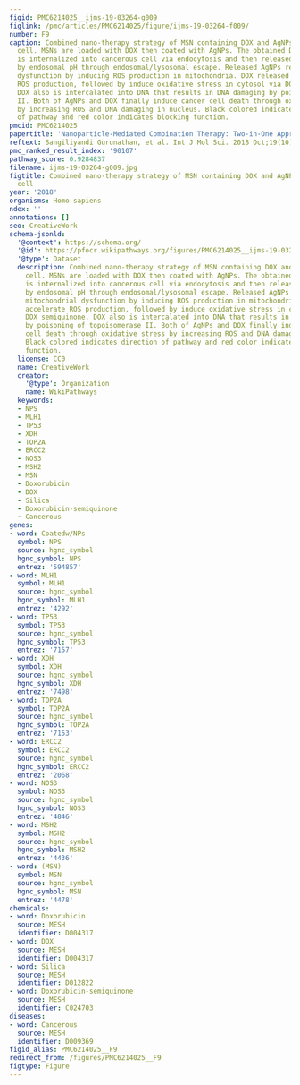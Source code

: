 ```yaml
---
figid: PMC6214025__ijms-19-03264-g009
figlink: /pmc/articles/PMC6214025/figure/ijms-19-03264-f009/
number: F9
caption: Combined nano-therapy strategy of MSN containing DOX and AgNPs in cancerous
  cell. MSNs are loaded with DOX then coated with AgNPs. The obtained DOX/AgNPs/MSN
  is internalized into cancerous cell via endocytosis and then released to cytosol
  by endosomal pH through endosomal/lysosomal escape. Released AgNPs resulted in mitochondrial
  dysfunction by inducing ROS production in mitochondria. DOX released accelerate
  ROS production, followed by induce oxidative stress in cytosol via DOX semiquinone.
  DOX also is intercalated into DNA that results in DNA damaging by poisoning of topoisomerase
  II. Both of AgNPs and DOX finally induce cancer cell death through oxidative stress
  by increasing ROS and DNA damaging in nucleus. Black colored indicates direction
  of pathway and red color indicates blocking function.
pmcid: PMC6214025
papertitle: 'Nanoparticle-Mediated Combination Therapy: Two-in-One Approach for Cancer.'
reftext: Sangiliyandi Gurunathan, et al. Int J Mol Sci. 2018 Oct;19(10):3264.
pmc_ranked_result_index: '90107'
pathway_score: 0.9284837
filename: ijms-19-03264-g009.jpg
figtitle: Combined nano-therapy strategy of MSN containing DOX and AgNPs in cancerous
  cell
year: '2018'
organisms: Homo sapiens
ndex: ''
annotations: []
seo: CreativeWork
schema-jsonld:
  '@context': https://schema.org/
  '@id': https://pfocr.wikipathways.org/figures/PMC6214025__ijms-19-03264-g009.html
  '@type': Dataset
  description: Combined nano-therapy strategy of MSN containing DOX and AgNPs in cancerous
    cell. MSNs are loaded with DOX then coated with AgNPs. The obtained DOX/AgNPs/MSN
    is internalized into cancerous cell via endocytosis and then released to cytosol
    by endosomal pH through endosomal/lysosomal escape. Released AgNPs resulted in
    mitochondrial dysfunction by inducing ROS production in mitochondria. DOX released
    accelerate ROS production, followed by induce oxidative stress in cytosol via
    DOX semiquinone. DOX also is intercalated into DNA that results in DNA damaging
    by poisoning of topoisomerase II. Both of AgNPs and DOX finally induce cancer
    cell death through oxidative stress by increasing ROS and DNA damaging in nucleus.
    Black colored indicates direction of pathway and red color indicates blocking
    function.
  license: CC0
  name: CreativeWork
  creator:
    '@type': Organization
    name: WikiPathways
  keywords:
  - NPS
  - MLH1
  - TP53
  - XDH
  - TOP2A
  - ERCC2
  - NOS3
  - MSH2
  - MSN
  - Doxorubicin
  - DOX
  - Silica
  - Doxorubicin-semiquinone
  - Cancerous
genes:
- word: Coatedw/NPs
  symbol: NPS
  source: hgnc_symbol
  hgnc_symbol: NPS
  entrez: '594857'
- word: MLH1
  symbol: MLH1
  source: hgnc_symbol
  hgnc_symbol: MLH1
  entrez: '4292'
- word: TP53
  symbol: TP53
  source: hgnc_symbol
  hgnc_symbol: TP53
  entrez: '7157'
- word: XDH
  symbol: XDH
  source: hgnc_symbol
  hgnc_symbol: XDH
  entrez: '7498'
- word: TOP2A
  symbol: TOP2A
  source: hgnc_symbol
  hgnc_symbol: TOP2A
  entrez: '7153'
- word: ERCC2
  symbol: ERCC2
  source: hgnc_symbol
  hgnc_symbol: ERCC2
  entrez: '2068'
- word: NOS3
  symbol: NOS3
  source: hgnc_symbol
  hgnc_symbol: NOS3
  entrez: '4846'
- word: MSH2
  symbol: MSH2
  source: hgnc_symbol
  hgnc_symbol: MSH2
  entrez: '4436'
- word: (MSN)
  symbol: MSN
  source: hgnc_symbol
  hgnc_symbol: MSN
  entrez: '4478'
chemicals:
- word: Doxorubicin
  source: MESH
  identifier: D004317
- word: DOX
  source: MESH
  identifier: D004317
- word: Silica
  source: MESH
  identifier: D012822
- word: Doxorubicin-semiquinone
  source: MESH
  identifier: C024703
diseases:
- word: Cancerous
  source: MESH
  identifier: D009369
figid_alias: PMC6214025__F9
redirect_from: /figures/PMC6214025__F9
figtype: Figure
---
```

